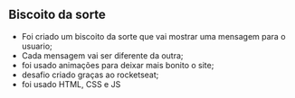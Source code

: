 ## Biscoito da sorte

- Foi criado um biscoito da sorte que vai mostrar uma mensagem para o usuario;
- Cada mensagem vai ser diferente da outra;
- foi usado animações para deixar mais bonito o site;
- desafio criado graças ao rocketseat;
- foi usado HTML, CSS e JS
